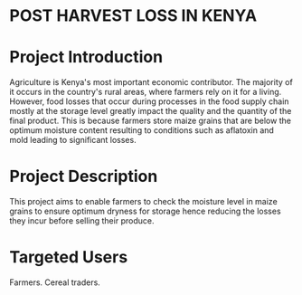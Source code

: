 # POST HARVEST LOSS IN KENYA

# Project Introduction
Agriculture is Kenya's most important economic contributor. The majority of it occurs in the country's rural areas, where farmers rely on it for a living. However, food losses that occur during processes in the food supply chain mostly at the storage level greatly impact the quality and the quantity of the final product. This is because farmers store maize grains that are below the optimum moisture content resulting to conditions such as aflatoxin and mold leading to significant losses.

# Project Description
This project aims to enable farmers to check the moisture level in maize grains to ensure optimum dryness for storage hence reducing the losses they incur before selling their produce.

# Targeted Users
Farmers.
Cereal traders.
